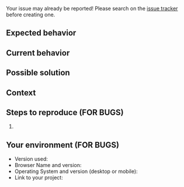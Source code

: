 Your issue may already be reported! Please search on the
[issue tracker][issue-tracker] before creating one.

## Expected behavior

<!--- If you're describing a bug, tell us what should happen -->

<!--- If you're suggesting a change/improvement, tell us how it should work -->

## Current behavior

<!--- If describing a bug, tell us what happens instead of the expected
behavior -->

<!--- If suggesting a change/improvement, explain the difference from current
behavior -->

## Possible solution

<!--- Not obligatory, but suggest a fix/reason for the bug, -->

<!--- or ideas how to implement the addition or change -->

## Context

<!--- How has this issue affected you? What are you trying to accomplish? -->

<!--- Providing context helps us come up with a solution that is most useful in
the real world -->

## Steps to reproduce (FOR BUGS)

<!--- Provide a link to a live example, or an unambiguous set of steps to -->

<!--- reproduce this bug. Include code to reproduce, if relevant -->

1.

## Your environment (FOR BUGS)

<!--- Include as many relevant details about the environment you experienced the
bug in -->

- Version used:
- Browser Name and version:
- Operating System and version (desktop or mobile):
- Link to your project:

[issue-tracker]: https://github.com/elixir-cloud-aai/tus_storagehandler/issues
